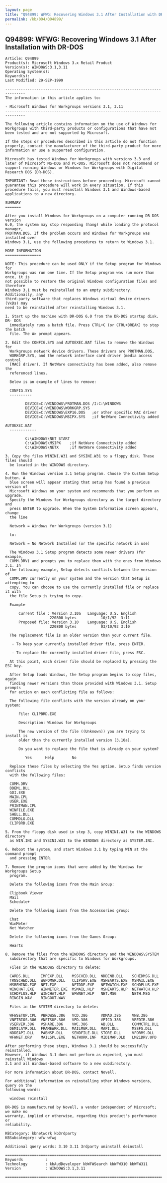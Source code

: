 ```yaml
---
layout: page
title: "Q94899: WFWG: Recovering Windows 3.1 After Installation with DR-DOS"
permalink: /kb/094/Q94899/
---
```


## Q94899: WFWG: Recovering Windows 3.1 After Installation with DR-DOS

	Article: Q94899
	Product(s): Microsoft Windows 3.x Retail Product
	Version(s): WINDOWS:3.1,3.11
	Operating System(s): 
	Keyword(s): 
	Last Modified: 29-SEP-1999
	
	-------------------------------------------------------------------------------
	The information in this article applies to:
	
	- Microsoft Windows for Workgroups versions 3.1, 3.11 
	-------------------------------------------------------------------------------
	
	The following article contains information on the use of Windows for
	Workgroups with third-party products or configurations that have not
	been tested and are not supported by Microsoft.
	
	If the steps or procedures described in this article do not function
	properly, contact the manufacturer of the third-party product for more
	information or use a supported configuration.
	
	Microsoft has tested Windows for Workgroups with versions 3.3 and
	later of Microsoft MS-DOS and PC-DOS. Microsoft does not recommend or
	support running Windows or Windows for Workgroups with Digital
	Research DOS (DR-DOS).
	
	IMPORTANT: Read these instructions before proceeding. Microsoft cannot
	guarantee this procedure will work in every situation. If this
	procedure fails, you must reinstall Windows 3.1 and Windows-based
	applications to a new directory.
	
	SUMMARY
	=======
	
	After you install Windows for Workgroups on a computer running DR-DOS version
	6.0, the system may stop responding (hang) while loading the protocol manager,
	PROTMAN.DOS. If the problem occurs and Windows for Workgroups was installed over
	Windows 3.1, use the following procedures to return to Windows 3.1.
	
	MORE INFORMATION
	================
	
	NOTE: This procedure can be used ONLY if the Setup program for Windows for
	Workgroups was run one time. If the Setup program was run more than once, it is
	not possible to restore the original Windows configuration files and therefore
	Windows 3.1 must be reinstalled to an empty subdirectory. Additionally, any
	third-party software that replaces Windows virtual device drivers (VxDs) may
	need to be reinstalled after reinstalling Windows 3.1.
	
	1. Start up the machine with DR-DOS 6.0 from the DR-DOS startup disk. DR- DOS
	  immediately runs a batch file. Press CTRL+C (or CTRL+BREAK) to stop the batch
	  file. The A> prompt appears.
	
	2. Edit the CONFIG.SYS and AUTOEXEC.BAT files to remove the Windows for
	  Workgroups network device drivers. These drivers are PROTMAN.DOS,
	  WORKGRP.SYS, and the network interface card driver (media access control
	  [MAC] driver). If NetWare connectivity has been added, also remove the
	  referenced lines.
	
	  Below is an example of lines to remove:
	
	  CONFIG.SYS
	  ----------
	
	         DEVICE=C:\WINDOWS\PROTMAN.DOS /I:C:\WINDOWS
	         DEVICE=C:\WINDOWS\WORKGRP.SYS
	         DEVICE=C:\WINDOWS\EXP16.DOS   ;or other specific MAC driver
	         DEVICE=C:\WINDOWS\MSIPX.SYS   ;if NetWare Connectivity added
	
	AUTOEXEC.BAT
	  ------------
	
	         C:\WINDOWS\NET START
	         C:\WINDOWS\MSIPX    ;if NetWare Connectivity added
	         C:\WINDOWS\NETX     ;if NetWare Connectivity added
	
	3. Copy the files WININI.W31 and SYSINI.W31 to a floppy disk. These files should
	  be located in the WINDOWS directory.
	
	4. Run the Windows version 3.1 Setup program. Choose the Custom Setup button. A
	  blue screen will appear stating that setup has found a previous version of
	  Microsoft Windows on your system and recommends that you perform an upgrade.
	  Specify the Windows for Workgroups directory as the target directory and
	  press ENTER to upgrade. When the System Information screen appears, change
	  the line
	
	  Network = Windows for Workgroups (version 3.1)
	
	  to:
	
	  Network = No Network Installed (or the specific network in use)
	
	  The Windows 3.1 Setup program detects some newer drivers (for example,
	  COMM.DRV) and prompts you to replace them with the ones from Windows 3.1. In
	  the following example, Setup detects conflicts between the version of
	  COMM.DRV currently on your system and the version that Setup is attempting to
	  copy. You can choose to use the currently installed file or replace it with
	  the file Setup is trying to copy.
	
	  Example
	
	      Current file : Version 3.10a   Language: U.S. English
	                    220800 bytes           10/1/92  3:11
	      Proposed file: Version 3.10    Language: U.S. English
	                    220800 bytes           03/10/92 3:10
	
	  The replacement file is an older version than your current file.
	
	   - To keep your currently installed driver file, press ENTER.
	
	   - To replace the currently installed driver file, press ESC.
	
	  At this point, each driver file should be replaced by pressing the ESC key.
	
	  After Setup loads Windows, the Setup program begins to copy files, again
	  finding newer versions than those provided with Windows 3.1. Setup prompts
	  for action on each conflicting file as follows:
	
	  The following file conflicts with the version already on your system:
	
	      File: CLIPBRD.EXE
	
	      Description: Windows for Workgroups
	
	      The new version of the file ((Unknown)) you are trying to install is
	      older than the currently installed version (3.10a).
	
	      Do you want to replace the file that is already on your system?
	
	         Yes      Help        No
	
	  Replace these files by selecting the Yes option. Setup finds version conflicts
	  with the following files:
	
	  COMM.DRV
	  DDEML.DLL
	  GDI.EXE
	  MAIN.CPL
	  USER.EXE
	  PRINTMAN.CPL
	  WINFILE.EXE
	  SHELL.DLL
	  COMMDLG.DLL
	  CLIPBRD.EXE
	
	5. From the floppy disk used in step 3, copy WININI.W31 to the WINDOWS directory
	  as WIN.INI and SYSINI.W31 to the WINDOWS directory as SYSTEM.INI.
	
	6. Reboot the system, and start Windows 3.1 by typing WIN at the command prompt
	  and pressing ENTER.
	
	7. Remove the program icons that were added by the Windows for Workgroups Setup
	  program.
	
	  Delete the following icons from the Main Group:
	
	  Clipbook Viewer
	  Mail
	  Schedule+
	
	  Delete the following icons from the Accessories group:
	
	  Chat
	  WinMeter
	  Net Watcher
	
	  Delete the following icons from the Games Group:
	
	  Hearts
	
	8. Remove the files from the WINDOWS directory and the WINDOWS\SYSTEM
	  subdirectory that are specific to Windows for Workgroups.
	
	  Files in the WINDOWS directory to delete:
	
	  CARDS.DLL     IMPEXP.DLL    MSSCHED.DLL  NDDENB.DLL    SCHEDMSG.DLL
	  TRNSCHED.DLL  WGPOMGR.DLL   CLIPSRV.EXE  MSHEARTS.EXE  MSMAIL.EXE
	  MSREMIND.EXE  NET.EXE       NETDDE.EXE   NETWATCH.EXE  SCHDPLUS.EXE
	  WINCHAT.EXE   WINMETER.EXE  MSMAIL.HLP   MSHEARTS.HLP  NETWATCH.HLP
	  SCHDPLUS.HLP  WINCHAT.HLP   WFWNET.HLP   NET.MSG       NETH.MSG
	  RINGIN.WAV    RINGOUT.WAV
	
	  Files in the SYSTEM directory to delete:
	
	  WFWSETUP.CPL  VBROWSE.386   VCD.386      VDMAD.386     VNB.386
	  VNETBIOS.386  VNETSUP.386   VPD.386      VPICD.386     VREDIR.386
	  VSERVER.386   VSHARE.386    VWC.386      AB.DLL        COMMCTRL.DLL
	  DEMILAYR.DLL  FRAMEWRK.DLL  MAILMGR.DLL  MAPI.DLL      MSSFS.DLL
	  NDDEAPI.DLL   PABNSP.DLL    SENDFILE.DLL STORE.DLL     VFORMS.DLL
	  WFWNET.DRV    MAILSPL.EXE   NETWORK.INF  MIDIMAP.OLD   LM21DRV.UPD
	
	After performing these steps, Windows 3.1 should be successfully reinstalled.
	However, if Windows 3.1 does not perform as expected, you must reinstall Windows
	3.1 and all Windows-based software to a new subdirectory.
	
	For more information about DR-DOS, contact Novell.
	
	For additional information on reinstalling other Windows versions, query on the
	following words:
	
	  windows reinstall
	
	DR-DOS is manufactured by Novell, a vendor independent of Microsoft; we make no
	warranty, implied or otherwise, regarding this product's performance or
	reliability.
	
	KBCategory: kbnetwork kb3rdparty
	KBSubcategory: wfw wfwg
	
	Additional query words: 3.10 3.11 3rdparty uninstall deinstall
	
	======================================================================
	Keywords          :  
	Technology        : kbAudDeveloper kbWFWSearch kbWFW310 kbWFW311
	Version           : WINDOWS:3.1,3.11
	
	=============================================================================
	
